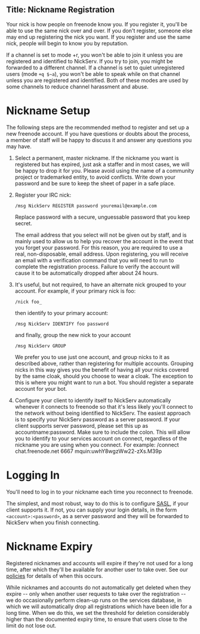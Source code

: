 Title: Nickname Registration
---
Your nick is how people on freenode know you. If you register it, you'll be able to use the same nick over and over. If you don't register, someone else may end
up registering the nick you want. If you register and use the same nick, people will begin to know you by reputation.

If a channel is set to mode +r, you won't be able to join it unless you are registered and identified to NickServ. If you try to join, you might be forwarded to
a different channel. If a channel is set to quiet unregistered users (mode `+q $~a`), you won't be able to speak while on that channel unless you are registered
and identified. Both of these modes are used by some channels to reduce channel harassment and abuse.

Nickname Setup
==============

The following steps are the recommended method to register and set up a new freenode account. If you have questions or doubts about the process, a member of
staff will be happy to discuss it and answer any questions you may have.

1.  Select a permanent, master nickname. If the nickname you want is registered but has expired, just ask a staffer and in most cases, we will be happy to drop
    it for you. Please avoid using the name of a community project or trademarked entity, to avoid conflicts. Write down your password and be sure to keep the
    sheet of paper in a safe place.

2.  Register your IRC nick:

        /msg NickServ REGISTER password youremail@example.com

    Replace password with a secure, unguessable password that you keep secret.

    The email address that you select will not be given out by staff, and is mainly used to allow us to help you recover the account in the event that you forget
    your password. For this reason, you are required to use a real, non-disposable, email address. Upon registering, you will receive an email with a
    verification command that you will need to run to complete the registration process. Failure to verify the account will cause it to be automatically dropped
    after about 24 hours.

3.  It's useful, but not required, to have an alternate nick grouped to your account. For example, if your primary nick is foo:

        /nick foo_

    then identify to your primary account:

        /msg NickServ IDENTIFY foo password

    and finally, group the new nick to your account

        /msg NickServ GROUP

    We prefer you to use just one account, and group nicks to it as described above, rather than registering for multiple accounts. Grouping nicks in this way
    gives you the benefit of having all your nicks covered by the same cloak, should you choose to wear a cloak. The exception to this is where you might want to
    run a bot. You should register a separate account for your bot.

4.  Configure your client to identify itself to NickServ automatically whenever it connects to freenode so that it's less likely you'll connect to the network
    without being identified to NickServ. The easiest approach is to specify your NickServ password as a server password.  If your client supports server
    password, please set this up as accountname:password. Make sure to include the colon. This will allow you to identify to your services account on connect,
    regardless of the nickname you are using when you connect. For example: /connect chat.freenode.net 6667 mquin:uwhY8wgzWw22-zXs.M39p


Logging In
==========

You'll need to log in to your nickname each time you reconnect to freenode.

The simplest, and most robust, way to do this is to configure [SASL](kb/using/sasl), if your client supports it. If not, you can supply your login details, in
the form `<account>:<password>`, as a server password and they will be forwarded to NickServ when you finish connecting.

Nickname Expiry
===============

Registered nicknames and accounts will expire if they're not used for a long time, after which they'll be available for another user to take over. See our
[policies](pages/policies) for details of when this occurs.

While nicknames and accounts do not automatically get deleted when they expire -- only when another user requests to take over the registration -- we do
occasionally perform clean-up runs on the services database, in which we will automatically drop all registrations which have been idle for a long time. When we
do this, we set the threshold for deletion considerably higher than the documented expiry time, to ensure that users close to the limit do not lose out.

